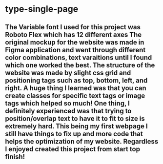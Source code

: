 # type-single-page

 ## The Variable font I used for this project was Roboto Flex which has 12 different axes The original mockup for the website was made in Figma application and went through different color combinations, text varaitions until I found which one worked the best. The structure of the website was made by slight css grid and positioning tags such as top, bottom, left, and right. A huge thing I learned was that you can create classes for specific text tags or image tags which helped so much! One thing, I definitely experienced was that trying to position/overlap text to have it to fit to size is extremely hard. This being my first webpage I still have things to fix up and more code that helps the optimization of my website. Regardless I enjoyed created this project from start top finish!

